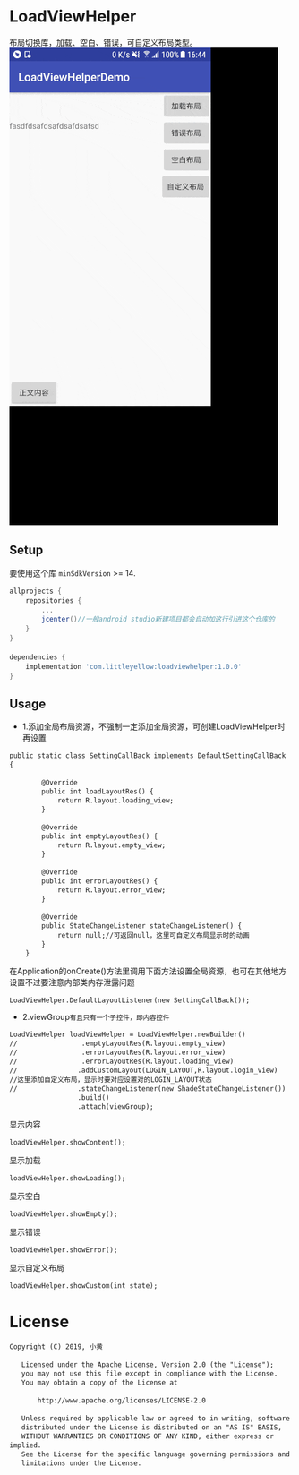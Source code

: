 # LoadViewHelper
布局切换库，加载、空白、错误，可自定义布局类型。 
![展示](https://raw.githubusercontent.com/cunmin/LoadViewHelper/master/5wbex-chpku.gif)
## Setup

要使用这个库 `minSdkVersion`  >= 14.

```gradle
allprojects {
    repositories {
        ...
        jcenter()//一般android studio新建项目都会自动加这行引进这个仓库的
    }
}

dependencies {
    implementation 'com.littleyellow:loadviewhelper:1.0.0'
}
```

## Usage
- 1.添加全局布局资源，不强制一定添加全局资源，可创建LoadViewHelper时再设置
```
public static class SettingCallBack implements DefaultSettingCallBack {

        @Override
        public int loadLayoutRes() {
            return R.layout.loading_view;
        }

        @Override
        public int emptyLayoutRes() {
            return R.layout.empty_view;
        }

        @Override
        public int errorLayoutRes() {
            return R.layout.error_view;
        }

        @Override
        public StateChangeListener stateChangeListener() {
            return null;//可返回null，这里可自定义布局显示时的动画
        }
    }
```
在Application的onCreate()方法里调用下面方法设置全局资源，也可在其他地方设置不过要注意内部类内存泄露问题
```
LoadViewHelper.DefaultLayoutListener(new SettingCallBack());
```

- 2.viewGroup`有且只有一个子控件，即内容控件`
```
LoadViewHelper loadViewHelper = LoadViewHelper.newBuilder()
//                .emptyLayoutRes(R.layout.empty_view)
//                .errorLayoutRes(R.layout.error_view)
//                .errorLayoutRes(R.layout.loading_view)
//               .addCustomLayout(LOGIN_LAYOUT,R.layout.login_view)    //这里添加自定义布局，显示时要对应设置对的LOGIN_LAYOUT状态
//               .stateChangeListener(new ShadeStateChangeListener())
                 .build()
                 .attach(viewGroup);
```


显示内容
```
loadViewHelper.showContent();
```
显示加载
```
loadViewHelper.showLoading();
```
显示空白
```
loadViewHelper.showEmpty();
```
显示错误
```
loadViewHelper.showError();
```
显示自定义布局
```
loadViewHelper.showCustom(int state);
```

# License

```
Copyright (C) 2019, 小黄
  
   Licensed under the Apache License, Version 2.0 (the "License");
   you may not use this file except in compliance with the License.
   You may obtain a copy of the License at 
 
       http://www.apache.org/licenses/LICENSE-2.0 

   Unless required by applicable law or agreed to in writing, software
   distributed under the License is distributed on an "AS IS" BASIS,
   WITHOUT WARRANTIES OR CONDITIONS OF ANY KIND, either express or implied.
   See the License for the specific language governing permissions and
   limitations under the License.
```



